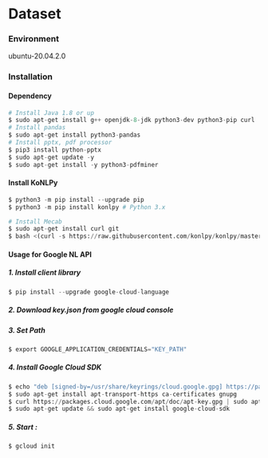 # Dataset

### Environment
ubuntu-20.04.2.0

### Installation
#### Dependency
```python
# Install Java 1.8 or up
$ sudo apt-get install g++ openjdk-8-jdk python3-dev python3-pip curl
# Install pandas
$ sudo apt-get install python3-pandas
# Install pptx, pdf processor
$ pip3 install python-pptx
$ sudo apt-get update -y
$ sudo apt-get install -y python3-pdfminer
```
#### Install KoNLPy
```python
$ python3 -m pip install --upgrade pip
$ python3 -m pip install konlpy # Python 3.x

# Install Mecab
$ sudo apt-get install curl git
$ bash <(curl -s https://raw.githubusercontent.com/konlpy/konlpy/master/scripts/mecab.sh)﻿
```

#### Usage for Google NL API
##### 1. Install client library
```python
$ pip install --upgrade google-cloud-language
```
##### 2. Download key.json from google cloud console
##### 3. Set Path
```python
$ export GOOGLE_APPLICATION_CREDENTIALS="KEY_PATH"
```
##### 4. Install Google Cloud SDK
```python
$ echo "deb [signed-by=/usr/share/keyrings/cloud.google.gpg] https://packages.cloud.google.com/apt cloud-sdk main" | sudo tee -a /etc/apt/sources.list.d/google-cloud-sdk.list
$ sudo apt-get install apt-transport-https ca-certificates gnupg
$ curl https://packages.cloud.google.com/apt/doc/apt-key.gpg | sudo apt-key --keyring /usr/share/keyrings/cloud.google.gpg add -
$ sudo apt-get update && sudo apt-get install google-cloud-sdk
```
##### 5. Start : 
```python
$ gcloud init
```




